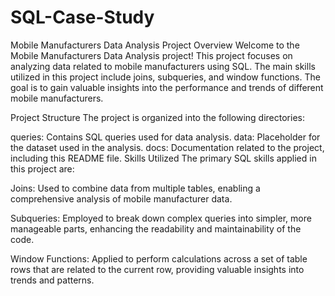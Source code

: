 # SQL-Case-Study
Mobile Manufacturers Data Analysis Project
Overview
Welcome to the Mobile Manufacturers Data Analysis project! This project focuses on analyzing data related to mobile manufacturers using SQL. The main skills utilized in this project include joins, subqueries, and window functions. The goal is to gain valuable insights into the performance and trends of different mobile manufacturers.

Project Structure
The project is organized into the following directories:

queries: Contains SQL queries used for data analysis.
data: Placeholder for the dataset used in the analysis.
docs: Documentation related to the project, including this README file.
Skills Utilized
The primary SQL skills applied in this project are:

Joins: Used to combine data from multiple tables, enabling a comprehensive analysis of mobile manufacturer data.

Subqueries: Employed to break down complex queries into simpler, more manageable parts, enhancing the readability and maintainability of the code.

Window Functions: Applied to perform calculations across a set of table rows that are related to the current row, providing valuable insights into trends and patterns.

